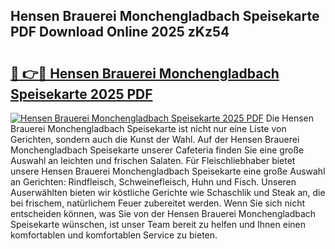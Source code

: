 ## Hensen Brauerei Monchengladbach Speisekarte PDF Download Online 2025 zKz54

# <h2><a href="http://gcdtckg.nevu.top/?p=Hensen+Brauerei+Monchengladbach+Speisekarte">🔗 👉🔴 Hensen Brauerei Monchengladbach Speisekarte 2025 PDF</a></h2>

[![Hensen Brauerei Monchengladbach Speisekarte 2025 PDF](https://i.imgur.com/dBaPXMq.png)](http://gcdtckg.nevu.top/?p=Hensen+Brauerei+Monchengladbach+Speisekarte)
Die Hensen Brauerei Monchengladbach Speisekarte ist nicht nur eine Liste von Gerichten, sondern auch die Kunst der Wahl. Auf der Hensen Brauerei Monchengladbach Speisekarte unserer Cafeteria finden Sie eine große Auswahl an leichten und frischen Salaten. Für Fleischliebhaber bietet unsere Hensen Brauerei Monchengladbach Speisekarte eine große Auswahl an Gerichten: Rindfleisch, Schweinefleisch, Huhn und Fisch. Unseren Auserwählten bieten wir köstliche Gerichte wie Schaschlik und Steak an, die bei frischem, natürlichem Feuer zubereitet werden. Wenn Sie sich nicht entscheiden können, was Sie von der Hensen Brauerei Monchengladbach Speisekarte wünschen, ist unser Team bereit zu helfen und Ihnen einen komfortablen und komfortablen Service zu bieten.

